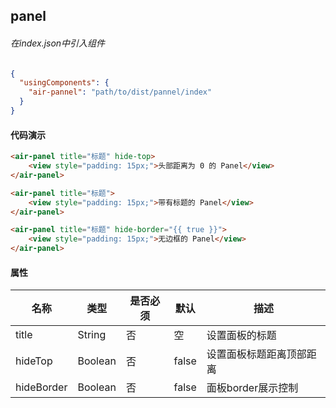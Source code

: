 ## panel


###### 在index.json中引入组件

```json
{
  "usingComponents": {
    "air-pannel": "path/to/dist/pannel/index"
  }
}
```


#### 代码演示

```HTML
<air-panel title="标题" hide-top>
    <view style="padding: 15px;">头部距离为 0 的 Panel</view>
</air-panel>

<air-panel title="标题">
    <view style="padding: 15px;">带有标题的 Panel</view>
</air-panel>

<air-panel title="标题" hide-border="{{ true }}">
    <view style="padding: 15px;">无边框的 Panel</view>
</air-panel>
```

#### 属性

名称 | 类型 | 是否必须 | 默认 | 描述
---|--- | --- | ---| ---
title | String | 否 | 空 | 设置面板的标题
hideTop | Boolean | 否 | false | 设置面板标题距离顶部距离
hideBorder | Boolean | 否 | false | 面板border展示控制
